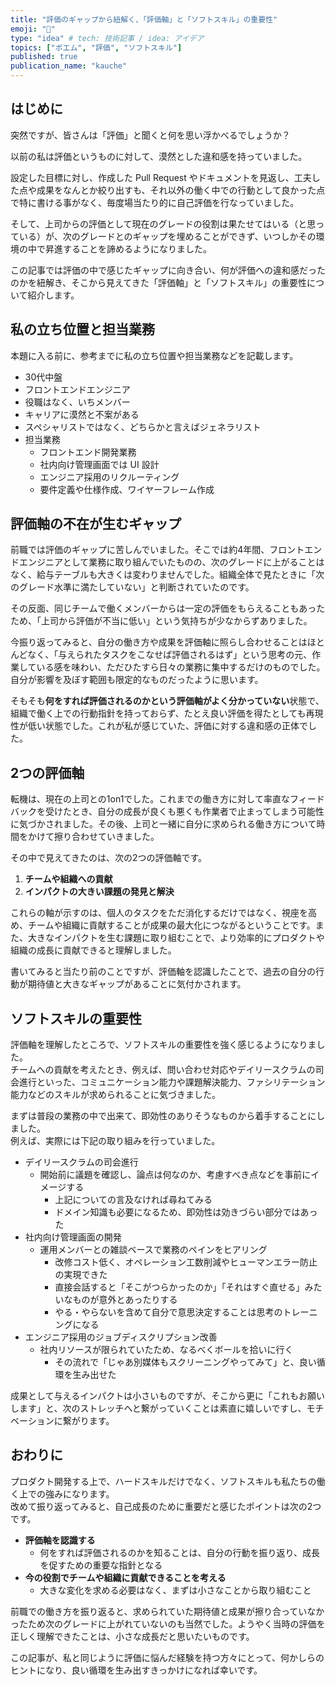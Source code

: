 ```yaml
---
title: "評価のギャップから紐解く、「評価軸」と「ソフトスキル」の重要性"
emoji: "📘"
type: "idea" # tech: 技術記事 / idea: アイデア
topics: ["ポエム", "評価", "ソフトスキル"]
published: true
publication_name: "kauche"
---
```


## はじめに
突然ですが、皆さんは「評価」と聞くと何を思い浮かべるでしょうか？  

以前の私は評価というものに対して、漠然とした違和感を持っていました。  

設定した目標に対し、作成した Pull Request やドキュメントを見返し、工夫した点や成果をなんとか絞り出すも、それ以外の働く中での行動として良かった点で特に書ける事がなく、毎度場当たり的に自己評価を行なっていました。  

そして、上司からの評価として現在のグレードの役割は果たせてはいる（と思っている）が、次のグレードとのギャップを埋めることができず、いつしかその環境の中で昇進することを諦めるようになりました。

この記事では評価の中で感じたギャップに向き合い、何が評価への違和感だったのかを紐解き、そこから見えてきた「評価軸」と「ソフトスキル」の重要性について紹介します。  

## 私の立ち位置と担当業務
本題に入る前に、参考までに私の立ち位置や担当業務などを記載します。

- 30代中盤
- フロントエンドエンジニア
- 役職はなく、いちメンバー
- キャリアに漠然と不案がある
- スペシャリストではなく、どちらかと言えばジェネラリスト
- 担当業務
  - フロントエンド開発業務
  - 社内向け管理画面では UI 設計
  - エンジニア採用のリクルーティング
  - 要件定義や仕様作成、ワイヤーフレーム作成

## 評価軸の不在が生むギャップ
前職では評価のギャップに苦しんでいました。そこでは約4年間、フロントエンドエンジニアとして業務に取り組んでいたものの、次のグレードに上がることはなく、給与テーブルも大きくは変わりませんでした。組織全体で見たときに「次のグレード水準に満たしていない」と判断されていたのです。  

その反面、同じチームで働くメンバーからは一定の評価をもらえることもあったため、「上司から評価が不当に低い」という気持ちが少なからずありました。

今振り返ってみると、自分の働き方や成果を評価軸に照らし合わせることはほとんどなく、「与えられたタスクをこなせば評価されるはず」という思考の元、作業している感を味わい、ただひたすら日々の業務に集中するだけのものでした。自分が影響を及ぼす範囲も限定的なものだったように思います。

そもそも**何をすれば評価されるのかという評価軸がよく分かっていない**状態で、組織で働く上での行動指針を持っておらず、たとえ良い評価を得たとしても再現性が低い状態でした。これが私が感じていた、評価に対する違和感の正体でした。

## 2つの評価軸
転機は、現在の上司との1on1でした。これまでの働き方に対して率直なフィードバックを受けたとき、自分の成長が良くも悪くも作業者で止まってしまう可能性に気づかされました。その後、上司と一緒に自分に求められる働き方について時間をかけて擦り合わせていきました。

その中で見えてきたのは、次の2つの評価軸です。

1. **チームや組織への貢献**
2. **インパクトの大きい課題の発見と解決**

これらの軸が示すのは、個人のタスクをただ消化するだけではなく、視座を高め、チームや組織に貢献することが成果の最大化につながるということです。また、大きなインパクトを生む課題に取り組むことで、より効率的にプロダクトや組織の成長に貢献できると理解しました。

書いてみると当たり前のことですが、評価軸を認識したことで、過去の自分の行動が期待値と大きなギャップがあることに気付かされます。

## ソフトスキルの重要性
評価軸を理解したところで、ソフトスキルの重要性を強く感じるようになりました。  
チームへの貢献を考えたとき、例えば、問い合わせ対応やデイリースクラムの司会進行といった、コミュニケーション能力や課題解決能力、ファシリテーション能力などのスキルが求められることに気づきました。  

まずは普段の業務の中で出来て、即効性のありそうなものから着手することにしました。  
例えば、実際には下記の取り組みを行っていました。

- デイリースクラムの司会進行
  - 開始前に議題を確認し、論点は何なのか、考慮すべき点などを事前にイメージする
    - 上記についての言及なければ尋ねてみる
    - ドメイン知識も必要になるため、即効性は効きづらい部分ではあった
- 社内向け管理画面の開発
  - 運用メンバーとの雑談ベースで業務のペインをヒアリング
    - 改修コスト低く、オペレーション工数削減やヒューマンエラー防止の実現できた
    - 直接会話すると「そこがつらかったのか」「それはすぐ直せる」みたいなものが意外とあったりする
    - やる・やらないを含めて自分で意思決定することは思考のトレーニングになる
- エンジニア採用のジョブディスクリプション改善
  - 社内リソースが限られていたため、なるべくボールを拾いに行く
    - その流れで「じゃあ別媒体もスクリーニングやってみて」と、良い循環を生み出せた

成果として与えるインパクトは小さいものですが、そこから更に「これもお願いします」と、次のストレッチへと繋がっていくことは素直に嬉しいですし、モチベーションに繋がります。

## おわりに
プロダクト開発する上で、ハードスキルだけでなく、ソフトスキルも私たちの働く上での強みになります。  
改めて振り返ってみると、自己成長のために重要だと感じたポイントは次の2つです。

- **評価軸を認識する**
  - 何をすれば評価されるのかを知ることは、自分の行動を振り返り、成長を促すための重要な指針となる
- **今の役割でチームや組織に貢献できることを考える**
  - 大きな変化を求める必要はなく、まずは小さなことから取り組むこと

前職での働き方を振り返ると、求められていた期待値と成果が擦り合っていなかったため次のグレードに上がれていないのも当然でした。ようやく当時の評価を正しく理解できたことは、小さな成長だと思いたいものです。

この記事が、私と同じように評価に悩んだ経験を持つ方々にとって、何かしらのヒントになり、良い循環を生み出すきっかけになれば幸いです。
